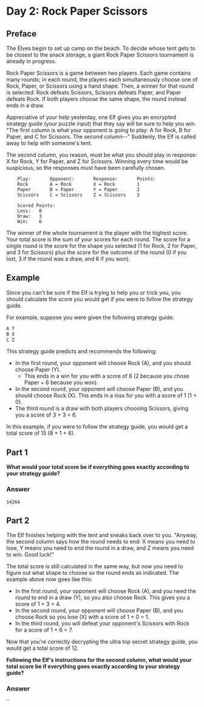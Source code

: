 # Day 2: Rock Paper Scissors

## Preface

The Elves begin to set up camp on the beach.
To decide whose tent gets to be closest to the snack storage, a giant Rock Paper Scissors tournament is already in progress.

Rock Paper Scissors is a game between two players.
Each game contains many rounds; in each round, the players each simultaneously choose one of Rock, Paper, or Scissors using a hand shape.
Then, a winner for that round is selected: Rock defeats Scissors, Scissors defeats Paper, and Paper defeats Rock.
If both players choose the same shape, the round instead ends in a draw.

Appreciative of your help yesterday, one Elf gives you an encrypted strategy guide (your puzzle input) that they say will be sure to help you win.
"The first column is what your opponent is going to play: A for Rock, B for Paper, and C for Scissors. The second column--" Suddenly, the Elf is called away to help with someone's tent.

The second column, you reason, must be what you should play in response: X for Rock, Y for Paper, and Z for Scissors.
Winning every time would be suspicious, so the responses must have been carefully chosen.

``` decoded plays
    Play:       Opponent:       Response:       Points:
    Rock        A = Rock        X = Rock        1
    Paper       B = Paper       Y = Paper       2
    Scissors    C = Scissors    Z = Scissors    3

    Scored Points:
    Loss:   0
    Draw:   3
    Win:    6
```

The winner of the whole tournament is the player with the highest score.
Your total score is the sum of your scores for each round.
The score for a single round is the score for the shape you selected (1 for Rock, 2 for Paper, and 3 for Scissors) plus the score for the outcome of the round (0 if you lost, 3 if the round was a draw, and 6 if you won).

## Example

Since you can't be sure if the Elf is trying to help you or trick you, you should calculate the score you would get if you were to follow the strategy guide.

For example, suppose you were given the following strategy guide:

``` ex
A Y
B X
C Z
```

This strategy guide predicts and recommends the following:

- In the first round, your opponent will choose Rock (A), and you should choose Paper (Y).
  - This ends in a win for you with a score of 8 (2 because you chose Paper + 6 because you won).
- In the second round, your opponent will choose Paper (B), and you should choose Rock (X). This ends in a loss for you with a score of 1 (1 + 0).
- The third round is a draw with both players choosing Scissors, giving you a score of 3 + 3 = 6.

In this example, if you were to follow the strategy guide, you would get a total score of 15 (8 + 1 + 6).

## Part 1

**What would your total score be if everything goes exactly according to your strategy guide?**

### Answer

`14264`

## Part 2

The Elf finishes helping with the tent and sneaks back over to you. "Anyway, the second column says how the round needs to end: X means you need to lose, Y means you need to end the round in a draw, and Z means you need to win. Good luck!"

The total score is still calculated in the same way, but now you need to figure out what shape to choose so the round ends as indicated. The example above now goes like this:

- In the first round, your opponent will choose Rock (A), and you need the round to end in a draw (Y), so you also choose Rock. This gives you a score of 1 + 3 = 4.
- In the second round, your opponent will choose Paper (B), and you choose Rock so you lose (X) with a score of 1 + 0 = 1.
- In the third round, you will defeat your opponent's Scissors with Rock for a score of 1 + 6 = 7.

Now that you're correctly decrypting the ultra top secret strategy guide, you would get a total score of 12.

**Following the Elf's instructions for the second column, what would your total score be if everything goes exactly according to your strategy guide?**

### Answer

``
